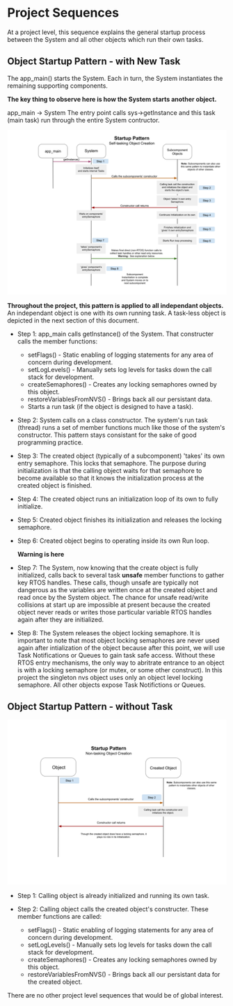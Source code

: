 # Project Sequences
At a project level, this sequence explains the general startup process between the System and all other objects which run their own tasks.  

## Object Startup Pattern - with New Task
The app_main() starts the System.  Each in turn, the System instantiates the remaining supporting components.

**The key thing to observe here is how the System starts another object.**

app_main -> System
The entry point calls sys->getInstance and this task (main task) run through the entire System contructor.

![tasking_object_creatation](./drawings/project_startup_self_tasking_sequence_diagram.svg)

**Throughout the project, this pattern is applied to all independant objects.**  An independant object is one with its own running task.  A task-less object is depicted in the next section of this document.

* Step 1: app_main calls getInstance() of the System.  That constructer calls the member functions:
  * setFlags() - Static enabling of logging statements for any area of concern during development.
  * setLogLevels() - Manually sets log levels for tasks down the call stack for development.
  * createSemaphores() - Creates any locking semaphores owned by this object.
  * restoreVariablesFromNVS() - Brings back all our persistant data.
  * Starts a run task (if the object is designed to have a task).

* Step 2: System calls on a class constructor.  The system's run task (thread) runs a set of member functions much like those of the system's constructor.  This pattern stays consistant for the sake of good programming practice.

* Step 3: The created object (typically of a subcomponent) 'takes' its own entry semaphore.  This locks that semaphore.  The purpose during initialization is that the calling object waits for that semaphore to become available so that it knows the initialization process at the created object is finished.

* Step 4: The created object runs an initialization loop of its own to fully initialize.

* Step 5: Created object finishes its initialization and releases the locking semaphore.

* Step 6: Created object begins to operating inside its own Run loop.

    **Warning is here**  
* Step 7: The System, now knowing that the create object is fully initialized, calls back to several task **unsafe** member functions to gather key RTOS handles.  These calls, though unsafe are typically not dangerous as the variables are written once at the created object and read once by the System object.  The chance for unsafe read/write collisions at start up are impossible at present because the created object never reads or writes those particular variable RTOS handles again after they are initialized.

* Step 8: The System releases the object locking semaphore.  It is important to note that most object locking semaphores are never used again after intialization of the object because after this point, we will use Task Notifications or Queues to gain task safe access.  Without these RTOS entry mechanisms, the only way to abritrate entrance to an object is with a locking semaphore (or mutex, or some other construct).   In this project the singleton nvs object uses only an object level locking semaphore.  All other objects expose Task Notifictions or Queues.

## Object Startup Pattern - without Task
![non_tasking_object_creation](./drawings/project_startup_non_tasking_sequence_diagram.svg)
* Step 1: Calling object is already initialized and running its own task.

* Step 2: Calling object calls the created object's constructer.  These member functions are called:
  * setFlags() - Static enabling of logging statements for any area of concern during development.
  * setLogLevels() - Manually sets log levels for tasks down the call stack for development.
  * createSemaphores() - Creates any locking semaphores owned by this object.
  * restoreVariablesFromNVS() - Brings back all our persistant data for the created object.

There are no other project level sequences that would be of global interest.